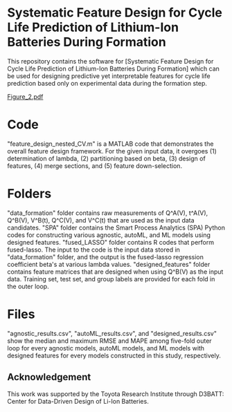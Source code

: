 # Systematic Feature Design for Cycle Life Prediction of Lithium-Ion Batteries During Formation

This repository contains the software for [Systematic Feature Design for Cycle Life Prediction of Lithium-Ion Batteries During Formation] which can be used for designing predictive yet interpretable features for cycle life prediction based only on experimental data during the formation step.

[Figure_2.pdf](https://github.com/user-attachments/files/18939109/Figure_2.pdf)

# Code

"feature_design_nested_CV.m" is a MATLAB code that demonstrates the overall feature design framework. For the given input data, it overgoes (1) determination of lambda, (2) partitioning based on beta, (3) design of features, (4) merge sections, and (5) feature down-selection.

# Folders

"data_formation" folder contains raw measurements of Q^A(V), t^A(V), Q^B(V), V^B(t), Q^C(V), and V^C(t) that are used as the input data candidates. 
"SPA" folder contains the Smart Process Analytics (SPA) Python codes for constructing various agnostic, autoML, and ML models using designed features. 
"fused_LASSO" folder contains R codes that perform fused-lasso. The input to the code is the input data stored in "data_formation" folder, and the output is the fused-lasso regression coefficient beta's at various lambda values.
"designed_features" folder contains feature matrices that are designed when using Q^B(V) as the input data. Training set, test set, and group labels are provided for each fold in the outer loop.

# Files
"agnostic_results.csv", "autoML_results.csv", and "designed_results.csv" show the median and maximum RMSE and MAPE among five-fold outer loop for every agnostic models, autoML models, and ML models with designed features for every models constructed in this study, respectively.

## Acknowledgement

This work was supported by the Toyota Research Institute through D3BATT: Center for Data-Driven Design of Li-Ion Batteries.
